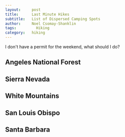 ```yaml
---
layout:     post
title:      Last Minute Hikes
subtitle:   List of Dispersed Camping Spots
author:     Noel Csomay-Shanklin
tags: 		  Hiking
category:   hiking
---
```

<!-- Start Writing Below in Markdown -->
I don't have a permit for the weekend, what should I do?

## Angeles National Forest

## Sierra Nevada

## White Mountains

## San Louis Obispo

## Santa Barbara


